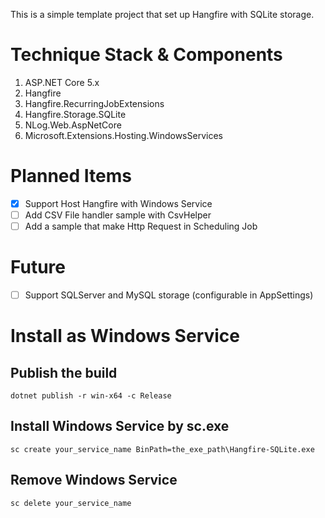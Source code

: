 This is a simple template project that set up Hangfire with SQLite storage.

# Technique Stack & Components
1. ASP.NET Core 5.x
2. Hangfire
3. Hangfire.RecurringJobExtensions
4. Hangfire.Storage.SQLite
5. NLog.Web.AspNetCore
6. Microsoft.Extensions.Hosting.WindowsServices

# Planned Items
- [x] Support Host Hangfire with Windows Service
- [ ] Add CSV File handler sample with CsvHelper
- [ ] Add a sample that make Http Request in Scheduling Job

# Future
- [ ] Support SQLServer and MySQL storage (configurable in AppSettings)


# Install as Windows Service

## Publish the build
```
dotnet publish -r win-x64 -c Release
```
## Install Windows Service by sc.exe
```
sc create your_service_name BinPath=the_exe_path\Hangfire-SQLite.exe
```
## Remove Windows Service
```
sc delete your_service_name
```


